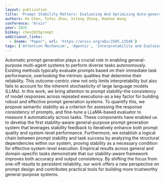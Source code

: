 ```yaml
---
layout: publication
title: 'Prompt Stability Matters: Evaluating And Optimizing Auto-generated Prompt In General-purpose Systems'
authors: Ke Chen, Yufei Zhou, Xitong Zhang, Haohan Wang
conference: "Arxiv"
year: 2025
bibkey: chen2025prompt
additional_links:
  - {name: "Paper", url: 'https://arxiv.org/abs/2505.13546'}
tags: ['Attention Mechanism', 'Agentic', 'Interpretability and Explainability', 'Agent', 'RAG', 'Model Architecture', 'Tools', 'Prompting', 'Reinforcement Learning']
---
```

Automatic prompt generation plays a crucial role in enabling general-purpose multi-agent systems to perform diverse tasks autonomously. Existing methods typically evaluate prompts based on their immediate task performance, overlooking the intrinsic qualities that determine their reliability. This outcome-centric view not only limits interpretability but also fails to account for the inherent stochasticity of large language models (LLMs). In this work, we bring attention to prompt stability-the consistency of model responses across repeated executions-as a key factor for building robust and effective prompt generation systems. To quantify this, we propose semantic stability as a criterion for assessing the response consistency of prompts, and fine-tune a LLaMA-based evaluator to measure it automatically across tasks. These components have enabled us to develop the first stability-aware general-purpose prompt generation system that leverages stability feedback to iteratively enhance both prompt quality and system-level performance. Furthermore, we establish a logical chain between prompt stability and task success by analyzing the structural dependencies within our system, proving stability as a necessary condition for effective system-level execution. Empirical results across general and domain-specific tasks demonstrate that our stability-aware framework improves both accuracy and output consistency. By shifting the focus from one-off results to persistent reliability, our work offers a new perspective on prompt design and contributes practical tools for building more trustworthy general-purpose systems.
